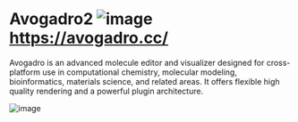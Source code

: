 


# Avogadro2  ![image](https://github.com/user-attachments/assets/4e1b221b-f245-43a0-8714-96689839639f)    https://avogadro.cc/

Avogadro is an advanced molecule editor and visualizer designed for cross-platform use in computational chemistry, molecular modeling, bioinformatics, materials science, and related areas. It offers flexible high quality rendering and a powerful plugin architecture.

![image](https://github.com/user-attachments/assets/196fbf98-990b-4f56-aed5-ddd807f64311)

